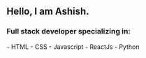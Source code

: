 ## Hello, I am Ashish.
<h3>Full stack developer specializing in:</h3>
- HTML
- CSS
- Javascript
- ReactJs
- Python

